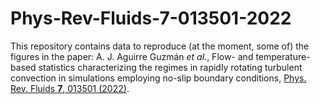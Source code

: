 # Phys-Rev-Fluids-7-013501-2022

This repository contains data to reproduce (at the moment, some of) the figures in the paper: A. J. Aguirre Guzmán *et al.*, Flow- and temperature-based statistics characterizing the regimes in rapidly rotating turbulent convection in simulations employing no-slip boundary conditions, [Phys. Rev. Fluids **7**, 013501 (2022)](https://doi.org/10.1103/PhysRevFluids.7.013501).
